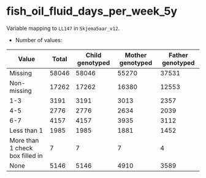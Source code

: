 # fish_oil_fluid_days_per_week_5y
Variable mapping to `LL147` in `Skjema5aar_v12`.
- Number of values:

| Value | Total | Child genotyped | Mother genotyped | Father genotyped |
| ----- | ----- | --------------- | ---------------- | ---------------- |
| Missing | 58046 | 58046 | 55270 | 37531 |
| Non-missing | 17262 | 17262 | 16380 | 12553 |
| 1-3 | 3191 | 3191 | 3013 |2357 |
| 4-5 | 2776 | 2776 | 2634 |2039 |
| 6-7 | 4157 | 4157 | 3935 |3112 |
| Less than 1 | 1985 | 1985 | 1881 |1452 |
| More than 1 check box filled in | 7 | 7 | 7 |4 |
| None | 5146 | 5146 | 4910 |3589 |



